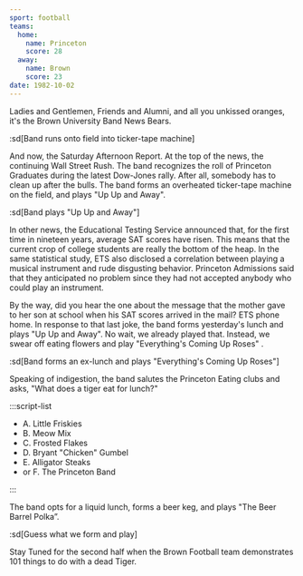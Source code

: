 ```yaml
---
sport: football
teams:
  home:
    name: Princeton
    score: 28
  away:
    name: Brown
    score: 23
date: 1982-10-02
---
```


Ladies and Gentlemen, Friends and Alumni, and all you unkissed oranges, it's the Brown University Band News Bears.

:sd[Band runs onto field into ticker-tape machine]

And now, the Saturday Afternoon Report. At the top of the news, the continuing Wall Street Rush. The band recognizes the roll of Princeton Graduates during the latest Dow-Jones rally. After all, somebody has to clean up after the bulls. The band forms an overheated ticker-tape machine on the field, and plays "Up Up and Away".

:sd[Band plays "Up Up and Away"]

In other news, the Educational Testing Service announced that, for the first time in nineteen years, average SAT scores have risen. This means that the current crop of college students are really the bottom of the heap. In the same statistical study, ETS also disclosed a correlation between playing a musical instrument and rude disgusting behavior. Princeton Admissions said that they anticipated no problem since they had not accepted anybody who could play an instrument.

By the way, did you hear the one about the message that the mother gave to her son at school when his SAT scores arrived in the mail? ETS phone home. In response to that last joke, the band forms yesterday's lunch and plays "Up Up and Away". No wait, we already played that. Instead, we swear off eating flowers and play "Everything's Coming Up Roses" .

:sd[Band forms an ex-lunch and plays "Everything's Coming Up Roses"]

Speaking of indigestion, the band salutes the Princeton Eating clubs and asks, "What does a tiger eat for lunch?"

:::script-list

- A. Little Friskies
- B. Meow Mix
- C. Frosted Flakes
- D. Bryant "Chicken" Gumbel
- E. Alligator Steaks
- or F. The Princeton Band

:::

The band opts for a liquid lunch, forms a beer keg, and plays "The Beer Barrel Polka”.

:sd[Guess what we form and play]

Stay Tuned for the second half when the Brown Football team demonstrates 101 things to do with a dead Tiger.
